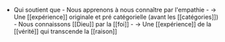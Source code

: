 - Qui soutient que
      - Nous apprenons à nous connaître par l'empathie
        - → Une [[expérience]] originale et pré catégorielle (avant les [[catégories]])
      - Nous connaissons [[Dieu]] par la [[foi]]
        - → Une [[expérience]] de la [[vérité]] qui transcende la [[raison]]